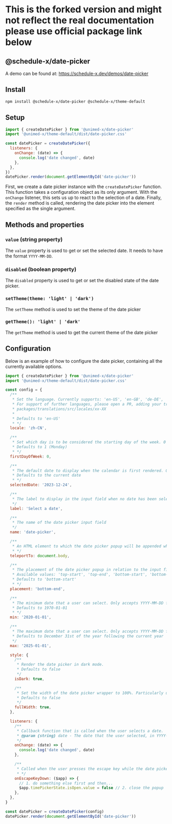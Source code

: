 # This is the forked version and might not reflect the real documentation please use official package link below

## @schedule-x/date-picker

A demo can be found at: https://schedule-x.dev/demos/date-picker

## Install

```bash copy
npm install @schedule-x/date-picker @schedule-x/theme-default
```

## Setup

```js copy
import { createDatePicker } from '@unimed-x/date-picker'
import '@unimed-x/theme-default/dist/date-picker.css'

const datePicker = createDatePicker({
  listeners: {
    onChange: (date) => {
      console.log('date changed', date)
    },
  },
})
datePicker.render(document.getElementById('date-picker'))
```

First, we create a date picker instance with the `createDatePicker` function. This function takes a configuration
object as its only argument. With the `onChange` listener, this sets us up to react to the selection of a date.
Finally, the `render` method is called, rendering the date picker into the element specified as the single argument.

## Methods and properties

### `value` (string property)

The `value` property is used to get or set the selected date. It needs to have the format `YYYY-MM-DD`.

### `disabled` (boolean property)

The `disabled` property is used to get or set the disabled state of the date picker.

### `setTheme(theme: 'light' | 'dark')`

The `setTheme` method is used to set the theme of the date picker

### `getTheme(): 'light' | 'dark'`

The `getTheme` method is used to get the current theme of the date picker

## Configuration

Below is an example of how to configure the date picker, containing all the currently available options.

```js copy
import { createDatePicker } from '@unimed-x/date-picker'
import '@unimed-x/theme-default/dist/date-picker.css'

const config = {
  /**
   * Set the language. Currently supports: 'en-US', 'en-GB', 'de-DE', 'zh-CN' and 'sv-SE'
   * For support of further languages, please open a PR, adding your translations under the folder:
   * packages/translations/src/locales/xx-XX
   *
   * Defaults to 'en-US'
   * */
  locale: 'zh-CN',

  /**
   * Set which day is to be considered the starting day of the week. 0 = Sunday, 1 = Monday, (...other days) 6 = Saturday
   * Defaults to 1 (Monday)
   * */
  firstDayOfWeek: 0,

  /**
   * The default date to display when the calendar is first rendered. Only accepts YYYY-MM-DD format.
   * Defaults to the current date
   * */
  selectedDate: '2023-12-24',

  /**
   * The label to display in the input field when no date has been selected.
   */
  label: 'Select a date',

  /**
   * The name of the date picker input field
   */
  name: 'date-picker',

  /**
   * An HTML element to which the date picker popup will be appended when opened.
   * */
  teleportTo: document.body,

  /**
   * The placement of the date picker popup in relation to the input field
   * Available values: 'top-start', 'top-end', 'bottom-start', 'bottom-end'
   * Defaults to 'bottom-start'
   * */
  placement: 'bottom-end',

  /**
   * The minimum date that a user can select. Only accepts YYYY-MM-DD format.
   * Defaults to 1970-01-01
   * */
  min: '2020-01-01',

  /**
   * The maximum date that a user can select. Only accepts YYYY-MM-DD format.
   * Defaults to December 31st of the year following the current year
   */
  max: '2025-01-01',

  style: {
    /**
     * Render the date picker in dark mode.
     * Defaults to false
     */
    isDark: true,

    /**
     * Set the width of the date picker wrapper to 100%. Particularly useful for small screens.
     * Defaults to false
     */
    fullWidth: true,
  },

  listeners: {
    /**
     * Callback function that is called when the user selects a date.
     * @param {string} date - The date that the user selected, in YYYY-MM-DD format
     */
    onChange: (date) => {
      console.log('date changed', date)
    },

    /**
     * Called when the user presses the escape key while the date picker popup is open.
     * */
    onEscapeKeyDown: ($app) => {
      // 1. do something else first and then...
      $app.timePickerState.isOpen.value = false // 2. close the popup
    },
  },
}

const datePicker = createDatePicker(config)
datePicker.render(document.getElementById('date-picker'))
```
